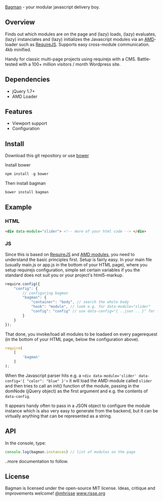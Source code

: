 [Bagman](http://en.wikipedia.org/wiki/Bagman) - your modular javascript delivery boy.

## Overview

Finds out which modules are on the page and (lazy) loads, 
(lazy) evaluates, (lazy) instanciates and (lazy) initializes the Javascript modules
via an [AMD](https://github.com/amdjs/amdjs-api/blob/master/AMD.md)-loader such as [RequireJS](http://requirejs.org). Supports easy cross-module communication. 4kb minified.

Handy for classic multi-page projects using requirejs
with a CMS. Battle-tested with a 100+ million visitors / month 
Wordpress site. 

## Dependencies
* jQuery 1.7+
* AMD Loader

## Features
* Viewport support
* Configuration

## Install
Download this git repository or use 
[bower](https://bower.io)

Install bower
```javascript
npm install -g bower
```

Then install bagman
```javascript
bower install bagman
```


## Example

### HTML
```html
<div data-module="slider"> <!-- more of your html code --> </div>
```

### JS

Since this is based on [RequireJS](https://requirejs.org) and [AMD modules](https://github.com/amdjs/amdjs-api/blob/master/AMD.md), you need to understand the basic principles first.
Setup is fairly easy. In your main file (usually main.js or app.js in the bottom of your HTML page), where you setup requirejs
configuration, simple set certain variables if you the standard does not suit you or your
project's html5-markup.

```javascript
require.config({
	"config": {
		// configuring bagman
        "bagman": {
            "container": "body", // search the whole body
            "hook": "module", // look e.g. for data-module="slider"
			"config": "config" // use data-config="{ ..json .. }" for further configuration of the module
        }
    }
});
```

That done, you invoke/load all modules to be loadaed on every pagerequest (in the bottom of your HTML page, below the configuration above).

```javascript
require(
	[
		'bagman'
	]
);
```

When the Javascript parser hits e.g. a `<div data-module='slider' data-config='{ "color": "blue" }'>` it will load the AMD-module
called `slider` and then tries to call an init() function of the module, passing in the domNode (jQuery object) as the 
first argument and e.g. the contents of `data-config`. 

It appears handy often to pass in a JSON object to configure
the module instance which is also very easy to generate from the backend, but it can be virtually anything that can be represented as a string. 

## API 

In the console, type:

```javascript
console.log(bagman.instances) // list of modules on the page
```

..more documentation to follow.

## License
Bagman is licensed under the open-source MIT license.
Ideas, critique and improvements welcome!
[@mhrisse](http://twitter.com/mhrisse) www.risse.org